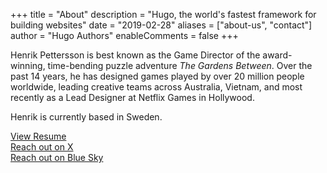 +++
title = "About"
description = "Hugo, the world's fastest framework for building websites"
date = "2019-02-28"
aliases = ["about-us", "contact"]
author = "Hugo Authors"
enableComments = false
+++

Henrik Pettersson is best known as the Game Director of the award-winning, time-bending puzzle adventure _The Gardens Between_. Over the past 14 years, he has designed games played by over 20 million people worldwide, leading creative teams across Australia, Vietnam, and most recently as a Lead Designer at Netflix Games in Hollywood.

Henrik is currently based in Sweden.

[View Resume](/resume/Henrik_Pettersson_Resume.pdf)  
[Reach out on X](https://x.com/vghpe)  
[Reach out on Blue Sky](https://bsky.app/profile/vghpe.bsky.social)  